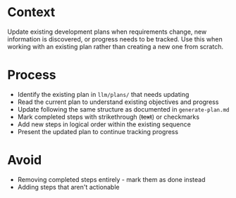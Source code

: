 # Context

Update existing development plans when requirements change, new information is discovered, or progress needs to be tracked. Use this when working with an existing plan rather than creating a new one from scratch.

# Process

- Identify the existing plan in `llm/plans/` that needs updating
- Read the current plan to understand existing objectives and progress
- Update following the same structure as documented in `generate-plan.md`
- Mark completed steps with strikethrough (~~text~~) or checkmarks
- Add new steps in logical order within the existing sequence
- Present the updated plan to continue tracking progress

# Avoid

- Removing completed steps entirely - mark them as done instead
- Adding steps that aren't actionable
